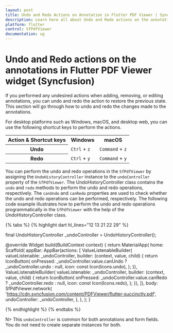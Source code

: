 ```yaml
---
layout: post
title: Undo and Redo Actions on Annotation in Flutter PDF Viewer | Syncfusion
description: Learn here all about Undo and Redo actions on the annotations in Syncfusion Flutter PDF Viewer (SfPdfViewer) widget and more.
platform: flutter
control: SfPdfViewer
documentation: ug
---
```


# Undo and Redo actions on the annotations in Flutter PDF Viewer widget (Syncfusion)

If you performed any undesired actions when adding, removing, or editing annotations, you can undo and redo the action to restore the previous state. This section will go through how to undo and redo the changes made to the annotations.

For desktop platforms such as Windows, macOS, and desktop web, you can use the following shortcut keys to perform the actions.

<table>
<tr>
<th>Action & Shortcut keys</th>
<th>Windows</th>
<th>macOS</th>
</tr>
<tr>
<th>Undo</th>
<td><code>Ctrl</code> + <code>z</code></td>
<td><code>Command</code> + <code>z</code></td>
</tr>
<tr>
<th>Redo</th>
<td><code>Ctrl</code> + <code>y</code></td>
<td><code>Command</code> + <code>y</code></td>
</tr>
</table>

You can perform the undo and redo operations in the `SfPdfViewer` by assigning the `UndoHistoryController` instance to the `undoController` property of the `SfPdfViewer`. The UndoHistoryController class contains the `undo` and `redo` methods to perform the undo and redo operations, respectively. The `canUndo` and `canRedo` properties are used to check whether the undo and redo operations can be performed, respectively. The following code example illustrates how to perform the undo and redo operations programmatically in the `SfPdfViewer` with the help of the UndoHistoryController class.

{% tabs %}
{% highlight dart hl_lines="12 13 21 22 29" %}

final UndoHistoryController _undoController = UndoHistoryController();

@override
Widget build(BuildContext context) {
  return MaterialApp(
    home: Scaffold(
      appBar: AppBar(actions: [
        ValueListenableBuilder(
            valueListenable: _undoController,
            builder: (context, value, child) {
              return IconButton(
                onPressed:
                    _undoController.value.canUndo ? _undoController.undo : null,
                icon: const Icon(Icons.undo),
              );
            }),
        ValueListenableBuilder(
            valueListenable: _undoController,
            builder: (context, value, child) {
              return IconButton(
                onPressed:
                    _undoController.value.canRedo ? _undoController.redo : null,
                icon: const Icon(Icons.redo),
              );
            }),
      ]),
      body: SfPdfViewer.network(
        'https://cdn.syncfusion.com/content/PDFViewer/flutter-succinctly.pdf',
        undoController: _undoController,
      ),
    ),
  );
}

{% endhighlight %}
{% endtabs %}

N> This `undoController` is common for both annotations and form fields. You do not need to create separate instances for both.
